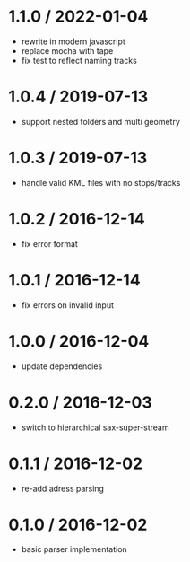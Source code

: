 
1.1.0 / 2022-01-04
==================

 * rewrite in modern javascript
 * replace mocha with tape
 * fix test to reflect naming tracks

1.0.4 / 2019-07-13
==================

 * support nested folders and multi geometry

1.0.3 / 2019-07-13
==================

 * handle valid KML files with no stops/tracks

1.0.2 / 2016-12-14
==================

 * fix error format

1.0.1 / 2016-12-14
==================

 * fix errors on invalid input

1.0.0 / 2016-12-04
==================

 * update dependencies

0.2.0 / 2016-12-03
==================

 * switch to hierarchical sax-super-stream

0.1.1 / 2016-12-02
==================

 * re-add adress parsing

0.1.0 / 2016-12-02
==================

 * basic parser implementation

